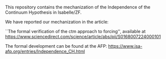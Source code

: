 This repository contains the mechanization of the Independence of the Continuum Hypothesis in Isabelle/ZF.

We have reported our mechanization in the article:

``The formal verification of the ctm approach to forcing'', available at https://www.sciencedirect.com/science/article/abs/pii/S0168007224000101

The formal development can be found at the AFP: https://www.isa-afp.org/entries/Independence_CH.html
